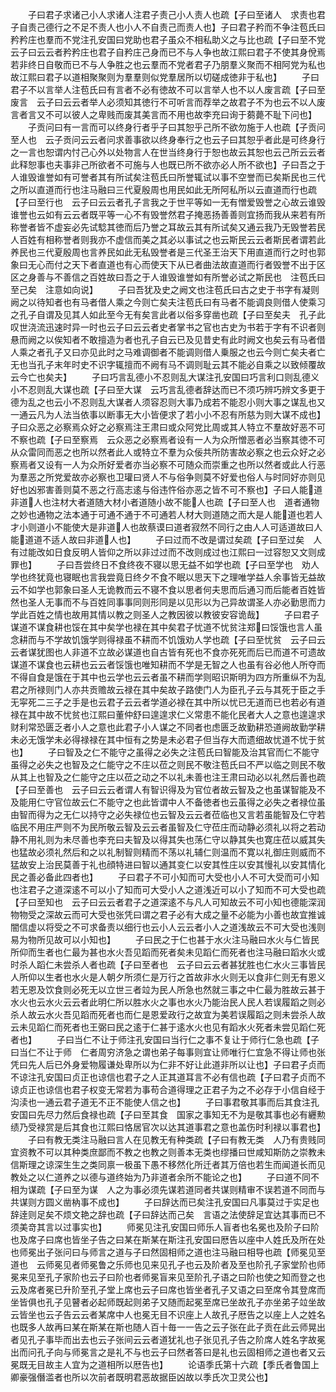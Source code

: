 <!-- { "loadSidebar": true } -->
　　子曰君子求诸己小人求诸人注君子责己小人责人也疏【子曰至诸人　求责也君子自责己德行之不足不责人也小人不自责己而责人也】子曰君子矜而不争注苞氏曰矜矜庄也羣而不党注孔安国曰党助也君子虽众不相私助义之与比也疏【子曰至不党　云子曰云云者矜矜庄也君子自矜庄己身而已不与人争也故江熙曰君子不使其身侻焉若非终日自敬而已不与人争胜之也云羣而不党者君子乃朋羣义聚而不相阿党为私也故江熙曰君子以道相聚聚则为羣羣则似党羣居所以切磋成徳非于私也】
　　子曰君子不以言举人注苞氏曰有言者不必有徳故不可以言举人也不以人废言疏【子曰至废言　云子曰云云者举人必须知其徳行不可听言而荐举之故君子不为也云不以人废言者言又不可以彼人之卑贱而废其美言而不用也故李充曰询于蒭薨不耻下问也】
　　子贡问曰有一言而可以终身行者乎子曰其恕乎己所不欲勿施于人也疏【子贡问至人也　云子贡问云云者问求善事欲以终身奉行之也云子曰其恕乎者此是可终身行之一言也恕谓内忖己心外以处物言人在世当终身行于恕也故云其恕也云己所云云者此释恕事也夫事非己所欲者不可施与人也既已所不欲亦必人所不欲也】子曰吾之于人谁毁谁誉如有可誉者其有所试矣注苞氏曰所誉辄试以事不空誉而已矣斯民也三代之所以直道而行也注马融曰三代夏殷周也用民如此无所阿私所以云直道而行也疏【子曰至行也　云子曰云云者孔子言我之于世平等如一无有憎爱毁誉之心故云谁毁谁誉也云如有云云者既平等一心不有毁誉然君子掩恶扬善善则宜扬而我从来若有所称誉者皆不虚妄必先试騐其徳而后乃誉之耳故云其有所试矣又通云我乃无毁誉若民人百姓有相称誉者则我亦不虚信而美之其必以事试之也云斯民云云者斯民者谓若此养民也三代夏殷周也言养民如此无私毁誉者是三代圣王治天下用直道而行之时也郭象曰无心而付之天下者直道也有心而使天下从已者曲法故直道而行者毁誉不出于区区之身善与不善信之百姓故曰吾之于人谁毁谁誉如有所誉必试之斯民也　注苞氏曰至己矣　注意如向说】
　　子曰吾犹及史之阙文也注苞氏曰古之史于书字有凝则阙之以待知者也有马者借人乘之今则亡矣夫注苞氏曰有马者不能调良则借人使乘习之孔子自谓及见其人如此至今无有矣言此者以俗多穿凿也疏【子曰至矣夫　孔子此叹世浇流迅速时异一时也云子曰云云者史者掌书之官也古史为书若于字有不识者则悬而阙之以俟知者不敢擅造为者也孔子自云已及见昔史有此时阙文也矣云有马者借人乘之者孔子又曰亦见此时之马难调御者不能调则借人乗服之也云今则亡矣夫者亡无也当孔子末年时史不识字辄擅而不阙有马不调则耻云其不能必自乘之以致倾覆故云今亡也矣夫】
　　子曰巧言乱德小不忍则乱大谋注孔安国曰巧言利口则乱德义小不忍则乱大谋也疏【子曰至大谋　云巧言乱德者辞达而已不须巧辨巧辨文多更于德为乱之也云小不忍则乱大谋者人须容忍则大事乃成若不能忍小则大事之谋乱也又一通云凡为人法当依事以断事无大小皆便求了若小小不忍有所慈为则大谋不成也】子曰众恶之必察焉众好之必察焉注王肃曰或众阿党比周或其人特立不羣故好恶不可不察也疏【子曰至察焉　云众恶之必察焉者设有一人为众所憎恶者必当察其徳不可从众雷同而恶之也所以然者此人或特立不羣为众佞共所防害故必察之也云众好之必察焉者又设有一人为众所好爱者亦当必察不可随众而崇重之也所以然者或此人行恶为羣恶之所党爱故亦必察也卫瓘曰贤人不与俗争则莫不好爱也俗人与时同好亦则见好也凶邪害善则莫不恶之行高志逺与俗违忤俗亦恶之皆不可不察也】子曰人能道非道人也注材大者道随大材小者道随小故不能人也疏【子曰至人也　道者通物之妙也通物之法本通于可通不通于不可通若人材大则道随之而大是人能道也若人才小则道小不能使大是非道人也故蔡谟曰道者寂然不同行之由人人可适道故曰人能道道不适人故曰非道人也】
　　子曰过而不改是谓过矣疏【子曰至过矣　人有过能改如日食反明人皆仰之所以非过过而不改则成过也江熙曰一过容恕又文则成罪也】
　　子曰吾尝终日不食终夜不寝以思无益不如学也疏【子曰至学也　劝人学也终犹竟也寝眠也言我尝竟日终夕不食不眠以思天下之理唯学益人余事皆无益故云不如学也郭象曰圣人无诡教而云不寝不食以思者何夫思而后通习而后能者百姓皆然也圣人无事而不与百姓同事事同则形同是以见形以为己异故谓圣人亦必勤思而力学此百姓之情也故用其情以教之则圣人之教因彼以教彼安容诡哉】
　　子曰君子谋道不谋食耕也馁在其中矣学也禄在其中矣君子忧道不忧贫注郑曰馁饿也言人虽念耕而与不学故饥饿学则得禄虽不耕而不饥饿劝人学也疏【子曰至忧贫　云子曰云云者谋犹图也人非道不立故必谋道也自古皆有死也不食亦死死而后已而道不可遗故谋道不谋食也云耕也云云者馁饿也唯知耕而不学是无智之人也虽有谷必他人所夺而不得自食是饿在于其中也云学也云云者虽不耕而学则昭识斯明为四方所重纵不为乱君之所禄则门人亦共贡赡故云禄在其中矣故子路使门人为臣孔子云与其死于臣之手无寜死二三子之手是也云君子云云者学道必禄在其中所以忧已无道而已也若必有道禄在其中故不忧贫也江熙曰董仲舒曰遑遑求仁义常患不能化民者大人之意也遑遑求财利常恐匮乏者小人之意也此君子小人谋之不同者也虑匮乏故勤耕恐道阙故勤学耕未必无饿学未必得禄禄在其中恒有之势是未必君子但当存大而遗细故忧道不忧于贫也】
　　子曰智及之仁不能守之虽得之必失之注苞氏曰智能及治其官而仁不能守虽得之必失之也智及之仁能守之不庄以莅之则民不敬注苞氏曰不严以临之则民不敬从其上也智及之仁能守之庄以莅之动之不以礼未善也注王肃曰动必以礼然后善也疏【子曰至善也　云子曰云云者谓人有智识得及为官位者故云智及之也虽谋智能及不及能用仁守官位故云仁不能守之也此皆谓中人不备徳者也云虽得之必失之者禄位虽由智而得为之无仁以持守之必失禄位也云智及云云者莅临也又言若虽能智及仁守若临民不用庄严则不为民所敬云智及云云者虽智及仁守莅庄而动静必须礼以将之若动静不用礼则为未尽善也李充曰夫智及以得其失也荡仁守以静其失也寛庄莅以威其失也猛故必须礼然后和之以礼制智则精而不荡以礼辅仁则温而不寛以礼御庄则威而不猛故安上治民莫善于礼也顔特进曰智以通其变仁以安其性庄以安其慢礼以安其情化民之善必备此四者也】
　　子曰君子不可小知而可大受也小人不可大受而可小知也注君子之道深逺不可以小了知而可大受小人之道浅近可以小了知而不可大受也疏【子曰至知也　云子曰云云者君子之道深逺不与凡人可知故云不可小知也德能深润物物受之深故云而可大受也张凭曰谓之君子必有大成之量不必能为小善也故宜推诚闇信虚以将受之不可求备责以细行也云小人云云者小人之道浅故云不可大受也浅则易为物所见故可以小知也】
　　子曰民之于仁也甚于水火注马融曰水火与仁皆民所仰而生者也仁最为甚也水火吾见蹈而死者矣未见蹈仁而死者也注马融曰蹈水火或时杀人蹈仁未尝杀人者也疏【子曰至者也　云子曰云云者甚犹胜也仁水火三事皆民人所仰以生者也水火是人朝夕所须仁是万行之首故非水火则无以食非仁则无有恩义若无恩及饮食则必死无以立世三者竝为民人所急也然就三事之中仁最为胜故云甚于水火也云水火云云者此明仁所以胜水火之事也水火乃能治民人民人若误履蹈之则必杀人故云水火吾见蹈而死者也而仁是恩爱政行之故宜为美若误履蹈之则未尝杀人故云未见蹈仁而死者也王弼曰民之逺于仁甚于逺水火也见有蹈水火死者未尝见蹈仁死者也】
　　子曰当仁不让于师注孔安国曰当行仁之事不复让于师行仁急也疏【子曰当仁不让于师　仁者周穷济急之谓也弟子每事则宜让师唯行仁宜急不得让师也张凭曰先人后已外身爱物履谦处卑所以为仁非不好让此道非所以让也】子曰君子贞而不谅注孔安国曰贞正也谅信也君子之人正其道耳言不必有信也疏【子曰君子贞而不谅贞正也谅信也君子权变无常若为事苟合道得理之正君子为之不必存于小信自经于沟渎也一通云君子道无不正不能使人信之也】
　　子曰事君敬其事而后其食注孔安国曰先尽力然后食禄也疏【子曰至其食　国家之事知无不为是敬其事也必有纒勲绩乃受禄赏是后其食也江熙曰恪居官次以达其道事君之意也盖伤时利禄以事君也】
　　子曰有教无类注马融曰言人在见教无有种类疏【子曰有教无类　人乃有贵贱同宜资教不可以其种类庶鄙而不教之也教之则善本无类也缪播曰世咸知斯防之崇教未信斯理之谅深生生之类同禀一极虽下愚不移然化所迁者其万倍也若生而闻道长而见教处之以仁道养之以德与道终始为乃非道者余所不能论之也】
　　子曰道不同不相为谋疏【子曰至为谋　人之为事必须先谋若道同者共谋则精审不误若道不同而与共谋则方圆义凿枘事不成也】
　　子曰辞达而已矣注孔安国曰凡事莫过于实足也辞逹则足矣不烦文艳之辞也疏【子曰辞达而己矣　言语之法使辞足宜达其事而已不须美竒其言以过事实也】
　　师冕见注孔安国曰师乐人盲者也名冕也及阶子曰阶也及席子曰席也皆坐子告之曰某在斯某在斯注孔安国曰厯告以座中人姓氏及所在处也师冕出子张问曰与师言之道与子曰然固相师之道也注马融曰相导也疏【师冕见至道也　云师冕见者师冕鲁之乐师也见来见孔子也云及阶者及至也阶孔子家堂阶也师冕来见至孔子家阶也云子曰阶也者师冕盲来见至阶孔子语之曰阶也使之知而登之也云及席者冕已升阶至孔子堂上席也云子曰席也皆坐者孔子又语之曰至席令其登席而坐皆俱也孔子见瞽者必起师既起则弟子又随而起冕至席已坐故孔子亦坐弟子竝坐故云皆坐也云子告云云者某席中人也冕无目不识座上人故孔子厯告之以座上人之姓名也既多人故再曰某在斯某在斯也随人百十毎一一告之云子张在此子贡在此云师晃出者见孔子事毕而出去也云子张间云云者道犹礼也子张见孔子告之阶席人姓名字故冕出而问孔子向与师冕言之是礼不与也云子曰然者答曰是礼也云固相师之道也者又云冕既无目故主人宜为之道相所以厯告也】
　　论语季氏第十六疏【季氏者鲁国上卿豪强僭滥者也所以次前者既明君恶故据臣凶故以季氏次卫灵公也】

